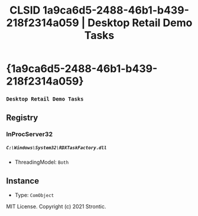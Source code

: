 ﻿---
title: "CLSID 1a9ca6d5-2488-46b1-b439-218f2314a059 | Desktop Retail Demo Tasks"
excerpt: What is COM-Object CLSID 1a9ca6d5-2488-46b1-b439-218f2314a059?
---

# {1a9ca6d5-2488-46b1-b439-218f2314a059}

### `Desktop Retail Demo Tasks`

## Registry


### InProcServer32

##### `C:\Windows\System32\RDXTaskFactory.dll`
* ThreadingModel: `Both`

## Instance

* Type: `ComObject`

MIT License. Copyright (c) 2021 Strontic.


